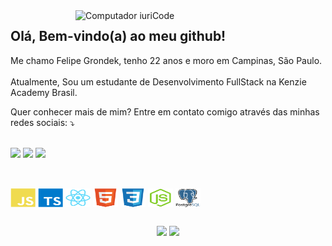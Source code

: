 <img src="https://raw.githubusercontent.com/MicaelliMedeiros/micaellimedeiros/master/image/computer-illustration.png" min-width="400px" max-width="400px" width="400px" align="right" alt="Computador iuriCode">

## Olá, Bem-vindo(a) ao meu github!

<p align="left"> 
  Me chamo Felipe Grondek, tenho 22 anos e moro em Campinas, São Paulo.
  </br>
  </br>
  Atualmente, Sou um estudante de Desenvolvimento FullStack na Kenzie Academy Brasil.
</p>

<p align="left">
  Quer conhecer mais de mim? Entre em contato comigo através das minhas redes sociais: ⤵️
</p>

</br>

<div> 
  <a href="https://instagram.com/felps.gk" target="_blank"><img src="https://img.shields.io/badge/-Instagram-%23E4405F?style=for-the-badge&logo=instagram&logoColor=white" target="_blank"></a>
  <a href = "mailto:felipegrondek00@gmail.com"><img src="https://img.shields.io/badge/-Gmail-%23333?style=for-the-badge&logo=gmail&logoColor=white" target="_blank"></a>
  <a href="https://www.linkedin.com/in/felipegrondek" target="_blank"><img src="https://img.shields.io/badge/-LinkedIn-%230077B5?style=for-the-badge&logo=linkedin&logoColor=white" target="_blank"></a>  
</div>

  ## 

<div style="display: inline_block"><br>
  <img align="center" alt="Felipe-Js" height="30" width="40" src="https://raw.githubusercontent.com/devicons/devicon/master/icons/javascript/javascript-plain.svg">
  <img align="center" alt="Felipe-Ts" height="30" width="40" src="https://raw.githubusercontent.com/devicons/devicon/master/icons/typescript/typescript-plain.svg">
  <img align="center" alt="Felipe-React" height="30" width="40" src="https://raw.githubusercontent.com/devicons/devicon/master/icons/react/react-original.svg">
  <img align="center" alt="Felipe-HTML" height="30" width="40" src="https://raw.githubusercontent.com/devicons/devicon/master/icons/html5/html5-original.svg">
  <img align="center" alt="Felipe-CSS" height="30" width="40" src="https://raw.githubusercontent.com/devicons/devicon/master/icons/css3/css3-original.svg">
  <img align="center" alt="Felipe-Node" height="30" width="40" src="https://raw.githubusercontent.com/devicons/devicon/master/icons/nodejs/nodejs-original.svg">
  <img align="center" alt="Felipe-Node" height="30" width="40" src="https://raw.githubusercontent.com/devicons/devicon/master/icons//postgresql/postgresql-original-wordmark.svg">
</div>
  
  ##
  
<div align="center">
  <img height="150em" src="https://github-readme-stats.vercel.app/api?username=felipe-grondek&show_icons=true&theme=dracula&include_all_commits=true&count_private=true"/>
  <img height="150em" src="https://github-readme-stats.vercel.app/api/top-langs/?username=felipe-grondek&layout=compact&langs_count=7&theme=dracula"/>
</div>


  
 
